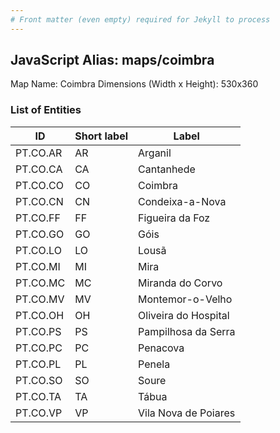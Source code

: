 ```yaml
---
# Front matter (even empty) required for Jekyll to process
---
```


## JavaScript Alias: maps/coimbra

Map Name: Coimbra
Dimensions (Width x Height): 530x360





### List of Entities

ID | Short label | Label
---|---|---|
PT.CO.AR|AR|Arganil
PT.CO.CA|CA|Cantanhede
PT.CO.CO|CO|Coimbra
PT.CO.CN|CN|Condeixa-a-Nova
PT.CO.FF|FF|Figueira da Foz
PT.CO.GO|GO|Góis
PT.CO.LO|LO|Lousã
PT.CO.MI|MI|Mira
PT.CO.MC|MC|Miranda do Corvo
PT.CO.MV|MV|Montemor-o-Velho
PT.CO.OH|OH|Oliveira do Hospital
PT.CO.PS|PS|Pampilhosa da Serra
PT.CO.PC|PC|Penacova
PT.CO.PL|PL|Penela
PT.CO.SO|SO|Soure
PT.CO.TA|TA|Tábua
PT.CO.VP|VP|Vila Nova de Poiares

